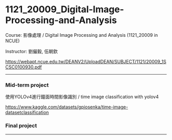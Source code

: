 # 1121_20009_Digital-Image-Processing-and-Analysis
Course: 影像處理 / Digital Image Processing and Analysis (1121_20009 in NCUE)

Instructor: 劉儼毅, 伍朝欽

https://webapt.ncue.edu.tw/DEANV2/UploadDEAN/SUBJECT/1121/20009_1SCSC0100930.pdf

------
### Mid-term project
使用YOLOv4進行鐘面時間影像識別 / time image classification with yolov4

https://www.kaggle.com/datasets/gpiosenka/time-image-datasetclassification

### Final project
----
